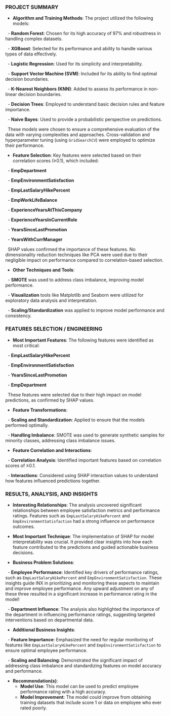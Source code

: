 ### PROJECT SUMMARY

- **Algorithm and Training Methods**: The project utilized the following models:

  - **Random Forest**: Chosen for its high accuracy of 97% and robustness in handling complex datasets.

  - **XGBoost**: Selected for its performance and ability to handle various types of data effectively.

  - **Logistic Regression**: Used for its simplicity and interpretability.

  - **Support Vector Machine (SVM)**: Included for its ability to find optimal decision boundaries.

  - **K-Nearest Neighbors (KNN)**: Added to assess its performance in non-linear decision boundaries.

  - **Decision Trees**: Employed to understand basic decision rules and feature importance.

  - **Naive Bayes**: Used to provide a probabilistic perspective on predictions.

  These models were chosen to ensure a comprehensive evaluation of the data with varying complexities and approaches. Cross-validation and hyperparameter tuning (using `GridSearchCV`) were employed to optimize their performance.

- **Feature Selection**: Key features were selected based on their correlation scores (≥0.1), which included:

  - **EmpDepartment**

  - **EmpEnvironmentSatisfaction**

  - **EmpLastSalaryHikePercent**

  - **EmpWorkLifeBalance**

  - **ExperienceYearsAtThisCompany**

  - **ExperienceYearsInCurrentRole**

  - **YearsSinceLastPromotion**

  - **YearsWithCurrManager**

  SHAP values confirmed the importance of these features. No dimensionality reduction techniques like PCA were used due to their negligible impact on performance compared to correlation-based selection.

- **Other Techniques and Tools**: 

  - **SMOTE** was used to address class imbalance, improving model performance.

  - **Visualization** tools like Matplotlib and Seaborn were utilized for exploratory data analysis and interpretation.

  - **Scaling/Standardization** was applied to improve model performance and consistency.

### FEATURES SELECTION / ENGINEERING

- **Most Important Features**: The following features were identified as most critical:

  - **EmpLastSalaryHikePercent**

  - **EmpEnvironmentSatisfaction**

  - **YearsSinceLastPromotion**

  - **EmpDepartment**

  These features were selected due to their high impact on model predictions, as confirmed by SHAP values.

- **Feature Transformations**: 

  - **Scaling and Standardization**: Applied to ensure that the models performed optimally.

  - **Handling Imbalance**: SMOTE was used to generate synthetic samples for minority classes, addressing class imbalance issues.

- **Feature Correlation and Interactions**: 

  - **Correlation Analysis**: Identified important features based on correlation scores of ≥0.1.

  - **Interactions**: Considered using SHAP interaction values to understand how features influenced predictions together.

### RESULTS, ANALYSIS, AND INSIGHTS

- **Interesting Relationships**: The analysis uncovered significant relationships between employee satisfaction metrics and performance ratings. Features such as `EmpLastSalaryHikePercent` and `EmpEnvironmentSatisfaction` had a strong influence on performance outcomes. 

- **Most Important Technique**: The implementation of SHAP for model interpretability was crucial. It provided clear insights into how each feature contributed to the predictions and guided actionable business decisions.

- **Business Problem Solutions**: 

  - **Employee Performance**: Identified key drivers of performance ratings, such as `EmpLastSalaryHikePercent` and `EmpEnvironmentSatisfaction`. These insights guide INX in prioritizing and monitoring these aspects to maintain and improve employee performance. Any upward adjustment on any of these three resulted in a significant increase in performance rating in the model!

  - **Department Influence**: The analysis also highlighted the importance of the department in influencing performance ratings, suggesting targeted interventions based on departmental data.

- **Additional Business Insights**: 

  - **Feature Importance**: Emphasized the need for regular monitoring of features like `EmpLastSalaryHikePercent` and `EmpEnvironmentSatisfaction` to ensure optimal employee performance.

  - **Scaling and Balancing**: Demonstrated the significant impact of addressing class imbalance and standardizing features on model accuracy and performance.

- **Recommendation(s)**: 
  - **Model Use**: This model can be used to predict employee performance rating with a high accuracy.
  - **Model Improvement**: The model could improve from obtaining training datasets that include score 1 or data on employee who ever rated poorly.
